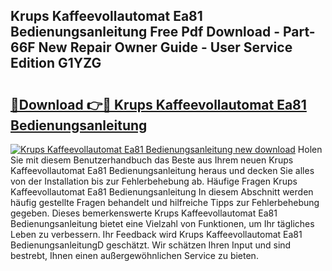 ## Krups Kaffeevollautomat Ea81 Bedienungsanleitung Free Pdf Download - Part-66F New Repair Owner Guide - User Service Edition G1YZG

# <h2><a href="http://df3tj2.blite.top/?on=Krups+Kaffeevollautomat+Ea81+Bedienungsanleitung">🔗Download 👉🔴 Krups Kaffeevollautomat Ea81 Bedienungsanleitung</a></h2>

[![Krups Kaffeevollautomat Ea81 Bedienungsanleitung new download](https://i.imgur.com/lujVjoI.png)](http://df3tj2.blite.top/?on=Krups+Kaffeevollautomat+Ea81+Bedienungsanleitung)
Holen Sie mit diesem Benutzerhandbuch das Beste aus Ihrem neuen Krups Kaffeevollautomat Ea81 Bedienungsanleitung heraus und decken Sie alles von der Installation bis zur Fehlerbehebung ab. Häufige Fragen Krups Kaffeevollautomat Ea81 Bedienungsanleitung In diesem Abschnitt werden häufig gestellte Fragen behandelt und hilfreiche Tipps zur Fehlerbehebung gegeben. Dieses bemerkenswerte Krups Kaffeevollautomat Ea81 Bedienungsanleitung bietet eine Vielzahl von Funktionen, um Ihr tägliches Leben zu verbessern. Ihr Feedback wird Krups Kaffeevollautomat Ea81 BedienungsanleitungD geschätzt. Wir schätzen Ihren Input und sind bestrebt, Ihnen einen außergewöhnlichen Service zu bieten.
